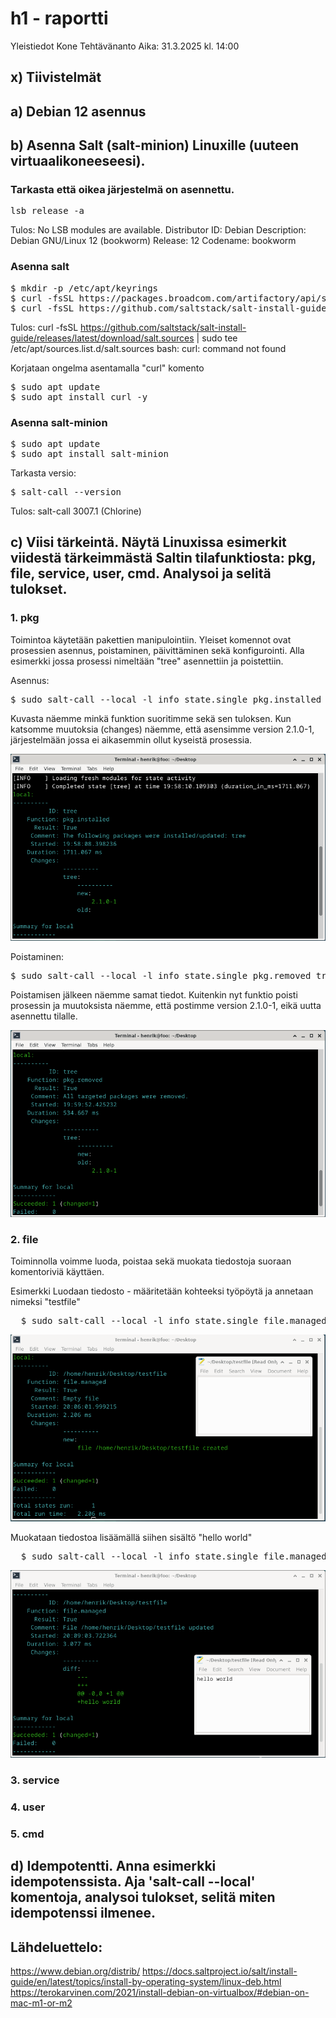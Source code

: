 # h1 - raportti

Yleistiedot
Kone
Tehtävänanto
Aika: 31.3.2025 kl. 14:00

## x) Tiivistelmät

## a) Debian 12 asennus

## b) Asenna Salt (salt-minion) Linuxille (uuteen virtuaalikoneeseesi).

### Tarkasta että oikea järjestelmä on asennettu.
<pre>
lsb_release -a 
</pre>

Tulos: No LSB modules are available.
Distributor ID:	Debian
Description:	Debian GNU/Linux 12 (bookworm)
Release:	12
Codename:	bookworm

### Asenna salt
<pre>
$ mkdir -p /etc/apt/keyrings
$ curl -fsSL https://packages.broadcom.com/artifactory/api/security/keypair/SaltProjectKey/public | sudo tee /etc/apt/keyrings/salt-archive-keyring.pgp
$ curl -fsSL https://github.com/saltstack/salt-install-guide/releases/latest/download/salt.sources | sudo tee /etc/apt/sources.list.d/salt.sources  
</pre>

Tulos: curl -fsSL https://github.com/saltstack/salt-install-guide/releases/latest/download/salt.sources | sudo tee /etc/apt/sources.list.d/salt.sources
bash: curl: command not found

Korjataan ongelma asentamalla "curl" komento
<pre>
$ sudo apt update 
$ sudo apt install curl -y
</pre>

### Asenna salt-minion

<pre>
$ sudo apt update
$ sudo apt install salt-minion 
</pre>

Tarkasta versio:

<pre>
$ salt-call --version  
</pre>

Tulos: salt-call 3007.1 (Chlorine)

## c) Viisi tärkeintä. Näytä Linuxissa esimerkit viidestä tärkeimmästä Saltin tilafunktiosta: pkg, file, service, user, cmd. Analysoi ja selitä tulokset.

### 1. pkg 

Toimintoa käytetään pakettien manipulointiin. Yleiset komennot ovat prosessien asennus, poistaminen, päivittäminen sekä konfigurointi. Alla esimerkki jossa prosessi nimeltään "tree" asennettiin ja poistettiin. 

Asennus:

<pre>
$ sudo salt-call --local -l info state.single pkg.installed tree
</pre>

Kuvasta näemme minkä funktion suoritimme sekä sen tuloksen. Kun katsomme muutoksia (changes) näemme, että asensimme version 2.1.0-1, järjestelmään jossa ei aikasemmin ollut kyseistä prosessia. 

![pkg-installed](/assignments/img/pkg-installed.png)

Poistaminen:

<pre>
$ sudo salt-call --local -l info state.single pkg.removed tree  
</pre>

Poistamisen jälkeen näemme samat tiedot. Kuitenkin nyt funktio poisti prosessin ja muutoksista näemme, että postimme version 2.1.0-1, eikä uutta asennettu tilalle. 

![pkg-installed](/assignments/img/pkg-removed.png)

### 2. file 

Toiminnolla voimme luoda, poistaa sekä muokata tiedostoja suoraan komentoriviä käyttäen. 

Esimerkki
Luodaan tiedosto - määritetään kohteeksi työpöytä ja annetaan nimeksi "testfile"

<pre>
  $ sudo salt-call --local -l info state.single file.managed ~/Desktop/tesfile
</pre>

![file-create](/assignments/img/file-new.png)

Muokataan tiedostoa lisäämällä siihen sisältö "hello world"

<pre>
  $ sudo salt-call --local -l info state.single file.managed ~/Desktop/tesfile contents="hello world"
</pre>

![file-contents](/assignments/img/file-contents.png)

### 3. service 
### 4. user
### 5. cmd



## d) Idempotentti. Anna esimerkki idempotenssista. Aja 'salt-call --local' komentoja, analysoi tulokset, selitä miten idempotenssi ilmenee.


## Lähdeluettelo: 
https://www.debian.org/distrib/
https://docs.saltproject.io/salt/install-guide/en/latest/topics/install-by-operating-system/linux-deb.html
https://terokarvinen.com/2021/install-debian-on-virtualbox/#debian-on-mac-m1-or-m2


